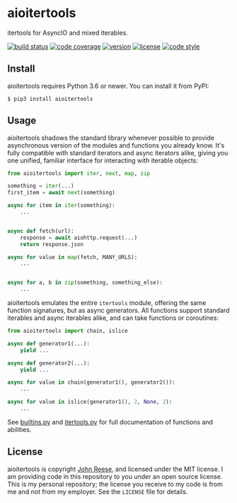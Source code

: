 aioitertools
============

itertools for AsyncIO and mixed iterables.

[![build status](https://github.com/jreese/aioitertools/workflows/Build/badge.svg)](https://github.com/jreese/aioitertools/actions)
[![code coverage](https://img.shields.io/codecov/c/gh/jreese/aioitertools)](https://codecov.io/gh/jreese/aioitertools)
[![version](https://img.shields.io/pypi/v/aioitertools.svg)](https://pypi.org/project/aioitertools)
[![license](https://img.shields.io/pypi/l/aioitertools.svg)](https://github.com/jreese/aioitertools/blob/master/LICENSE)
[![code style](https://img.shields.io/badge/code%20style-black-000000.svg)](https://github.com/ambv/black)


Install
-------

aioitertools requires Python 3.6 or newer.
You can install it from PyPI:

    $ pip3 install aioitertools


Usage
-----

aioitertools shadows the standard library whenever possible to provide
asynchronous version of the modules and functions you already know.  It's
fully compatible with standard iterators and async iterators alike, giving
you one unified, familiar interface for interacting with iterable objects:

```python
from aioitertools import iter, next, map, zip

something = iter(...)
first_item = await next(something)

async for item in iter(something):
    ...


async def fetch(url):
    response = await aiohttp.request(...)
    return response.json

async for value in map(fetch, MANY_URLS):
    ...


async for a, b in zip(something, something_else):
    ...
```


aioitertools emulates the entire `itertools` module, offering the same
function signatures, but as async generators.  All functions support
standard iterables and async iterables alike, and can take functions or
coroutines:

```python
from aioitertools import chain, islice

async def generator1(...):
    yield ...

async def generator2(...):
    yield ...

async for value in chain(generator1(), generator2()):
    ...

async for value in islice(generator1(), 2, None, 2):
    ...
```


See [builtins.py][builtins] and [itertools.py][itertools] for full documentation
of functions and abilities.


License
-------

aioitertools is copyright [John Reese](https://jreese.sh), and licensed under
the MIT license.  I am providing code in this repository to you under an open
source license.  This is my personal repository; the license you receive to
my code is from me and not from my employer. See the `LICENSE` file for details.


[builtins]: https://github.com/jreese/aioitertools/blob/master/aioitertools/builtins.py
[itertools]: https://github.com/jreese/aioitertools/blob/master/aioitertools/itertools.py
